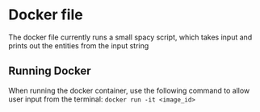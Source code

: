# Docker file
The docker file currently runs a small spacy script, which takes input and prints out the entities from the input string

## Running Docker
When running the docker container, use the following command to allow user input from the terminal:
`docker run -it <image_id>`
